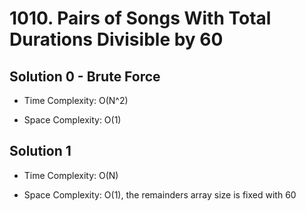 # 1010. Pairs of Songs With Total Durations Divisible by 60

## Solution 0 - Brute Force

* Time Complexity: O(N^2)

* Space Complexity: O(1)

## Solution 1

* Time Complexity: O(N)

* Space Complexity: O(1), the remainders array size is fixed with 60
